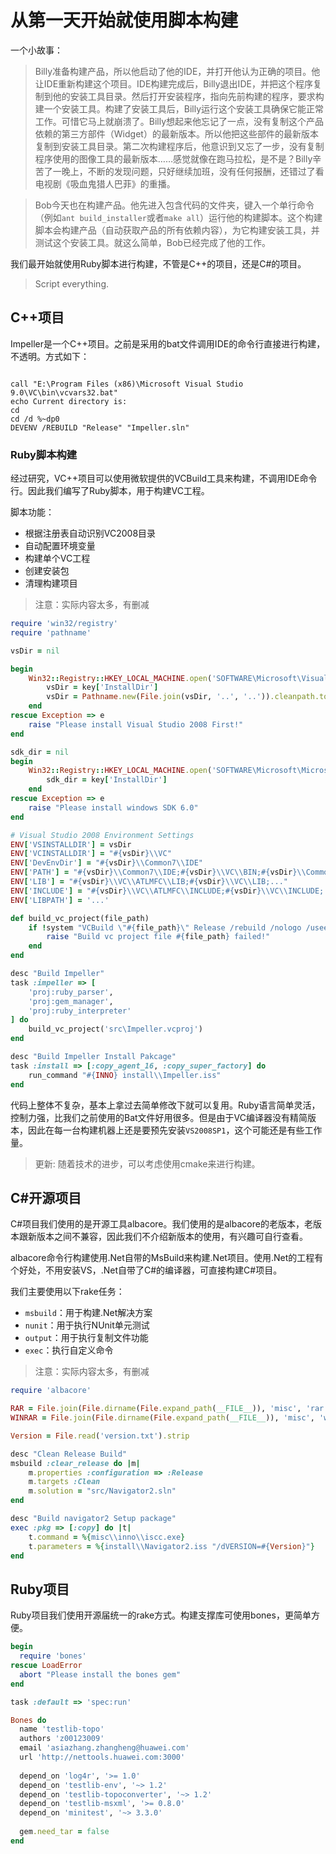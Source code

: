 # 从第一天开始就使用脚本构建

一个小故事：

> Billy准备构建产品，所以他启动了他的IDE，并打开他认为正确的项目。他让IDE重新构建这个项目。IDE构建完成后，Billy退出IDE，并把这个程序复制到他的安装工具目录。然后打开安装程序，指向先前构建的程序，要求构建一个安装工具。构建了安装工具后，Billy运行这个安装工具确保它能正常工作。可惜它马上就崩溃了。Billy想起来他忘记了一点，没有复制这个产品依赖的第三方部件（Widget）的最新版本。所以他把这些部件的最新版本复制到安装工具目录。第二次构建程序后，他意识到又忘了一步，没有复制程序使用的图像工具的最新版本……感觉就像在跑马拉松，是不是？Billy辛苦了一晚上，不断的发现问题，只好继续加班，没有任何报酬，还错过了看电视剧《吸血鬼猎人巴菲》的重播。


> Bob今天也在构建产品。他先进入包含代码的文件夹，键入一个单行命令（例如`ant build_installer`或者`make all`）运行他的构建脚本。这个构建脚本会构建产品（自动获取产品的所有依赖内容），为它构建安装工具，并测试这个安装工具。就这么简单，Bob已经完成了他的工作。

我们最开始就使用Ruby脚本进行构建，不管是C++的项目，还是C#的项目。

> Script everything.

## C++项目

Impeller是一个C++项目。之前是采用的bat文件调用IDE的命令行直接进行构建，不透明。方式如下：

```@echo off

call "E:\Program Files (x86)\Microsoft Visual Studio 9.0\VC\bin\vcvars32.bat"
echo Current directory is:
cd
cd /d %~dp0
DEVENV /REBUILD "Release" "Impeller.sln"
```

### Ruby脚本构建
经过研究，VC++项目可以使用微软提供的VCBuild工具来构建，不调用IDE命令行。因此我们编写了Ruby脚本，用于构建VC工程。

脚本功能：

- 根据注册表自动识别VC2008目录
- 自动配置环境变量
- 构建单个VC工程
- 创建安装包
- 清理构建项目

> 注意：实际内容太多，有删减


```ruby
require 'win32/registry'
require 'pathname'

vsDir = nil

begin
    Win32::Registry::HKEY_LOCAL_MACHINE.open('SOFTWARE\Microsoft\VisualStudio\9.0') do |key|
        vsDir = key['InstallDir']
        vsDir = Pathname.new(File.join(vsDir, '..', '..')).cleanpath.to_s
    end
rescue Exception => e
    raise "Please install Visual Studio 2008 First!"
end

sdk_dir = nil
begin
    Win32::Registry::HKEY_LOCAL_MACHINE.open('SOFTWARE\Microsoft\Microsoft SDKs\Windows\v6.0A') do |key|
        sdk_dir = key['InstallDir']
    end
rescue Exception => e
    raise "Please install windows SDK 6.0"
end

# Visual Studio 2008 Environment Settings
ENV['VSINSTALLDIR'] = vsDir
ENV['VCINSTALLDIR'] = "#{vsDir}\\VC"
ENV['DevEnvDir'] = "#{vsDir}\\Common7\\IDE"
ENV['PATH'] = "#{vsDir}\\Common7\\IDE;#{vsDir}\\VC\\BIN;#{vsDir}\\Common7\\Tools;#{vsDir};C:\\Windows\\Microsoft.Net\\Framework\\v3.5;...}" + ENV['PATH']
ENV['LIB'] = "#{vsDir}\\VC\\ATLMFC\\LIB;#{vsDir}\\VC\\LIB;..."
ENV['INCLUDE'] = "#{vsDir}\\VC\\ATLMFC\\INCLUDE;#{vsDir}\\VC\\INCLUDE;..."
ENV['LIBPATH'] = '...'

def build_vc_project(file_path)
    if !system "VCBuild \"#{file_path}\" Release /rebuild /nologo /useenv"
        raise "Build vc project file #{file_path} failed!"
    end
end

desc "Build Impeller"
task :impeller => [
    'proj:ruby_parser',
    'proj:gem_manager',
    'proj:ruby_interpreter'
] do
    build_vc_project('src\Impeller.vcproj')
end

desc "Build Impeller Install Pakcage"
task :install => [:copy_agent_16, :copy_super_factory] do
    run_command "#{INNO} install\\Impeller.iss"
end
```

代码上整体不复杂，基本上拿过去简单修改下就可以复用。Ruby语言简单灵活，控制力强，比我们之前使用的Bat文件好用很多。但是由于VC编译器没有精简版本，因此在每一台构建机器上还是要预先安装`VS2008SP1`，这个可能还是有些工作量。

> 更新: 随着技术的进步，可以考虑使用cmake来进行构建。

## C#开源项目

C#项目我们使用的是开源工具albacore。我们使用的是albacore的老版本，老版本跟新版本之间不兼容，因此我们不介绍新版本的使用，有兴趣可自行查看。

albacore命令行构建使用.Net自带的MsBuild来构建.Net项目。使用.Net的工程有个好处，不用安装VS，.Net自带了C#的编译器，可直接构建C#项目。

我们主要使用以下rake任务：

- `msbuild`：用于构建.Net解决方案
- `nunit`：用于执行NUnit单元测试
- `output`：用于执行复制文件功能
- `exec`：执行自定义命令

> 注意：实际内容太多，有删减

```ruby
require 'albacore'

RAR = File.join(File.dirname(File.expand_path(__FILE__)), 'misc', 'rar.exe')
WINRAR = File.join(File.dirname(File.expand_path(__FILE__)), 'misc', 'winrar.exe')

Version = File.read('version.txt').strip

desc "Clean Release Build"
msbuild :clear_release do |m|
    m.properties :configuration => :Release
    m.targets :Clean
    m.solution = "src/Navigator2.sln"
end

desc "Build navigator2 Setup package"
exec :pkg => [:copy] do |t|
    t.command = %{misc\\inno\\iscc.exe}
    t.parameters = %{install\\Navigator2.iss "/dVERSION=#{Version}"}
end
```

## Ruby项目
Ruby项目我们使用开源届统一的rake方式。构建支撑库可使用bones，更简单方便。

```ruby
begin
  require 'bones'
rescue LoadError
  abort "Please install the bones gem"
end

task :default => 'spec:run'

Bones do
  name 'testlib-topo'
  authors 'z00123009'
  email 'asiazhang.zhangheng@huawei.com'
  url 'http://nettools.huawei.com:3000'
  
  depend_on 'log4r', '>= 1.0'
  depend_on 'testlib-env', '~> 1.2'
  depend_on 'testlib-topoconverter', '~> 1.2'
  depend_on 'testlib-msxml', '>= 0.8.0'
  depend_on 'minitest', '~> 3.3.0'
  
  gem.need_tar = false 
end
```